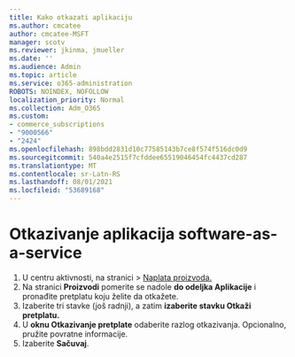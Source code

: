 ```yaml
---
title: Kako otkazati aplikaciju
ms.author: cmcatee
author: cmcatee-MSFT
manager: scotv
ms.reviewer: jkinma, jmueller
ms.date: ''
ms.audience: Admin
ms.topic: article
ms.service: o365-administration
ROBOTS: NOINDEX, NOFOLLOW
localization_priority: Normal
ms.collection: Adm_O365
ms.custom:
- commerce_subscriptions
- "9000566"
- "2424"
ms.openlocfilehash: 898bdd2831d10c77585143b7ce8f574f516dc0d9
ms.sourcegitcommit: 540a4e2515f7cfddee65519046454fc4437cd287
ms.translationtype: MT
ms.contentlocale: sr-Latn-RS
ms.lasthandoff: 08/01/2021
ms.locfileid: "53689168"
---
```

# <a name="how-to-cancel-software-as-a-service-apps"></a>Otkazivanje aplikacija software-as-a-service

1. U centru aktivnosti, na stranici  >  [Naplata proizvoda.](https://go.microsoft.com/fwlink/p/?linkid=842054)
2. Na stranici **Proizvodi** pomerite se nadole **do odeljka Aplikacije** i pronađite pretplatu koju želite da otkažete. 
3. Izaberite tri stavke (još radnji), a zatim **izaberite stavku Otkaži pretplatu.**
4. U **oknu Otkazivanje pretplate** odaberite razlog otkazivanja. Opcionalno, pružite povratne informacije.
5. Izaberite **Sačuvaj**.